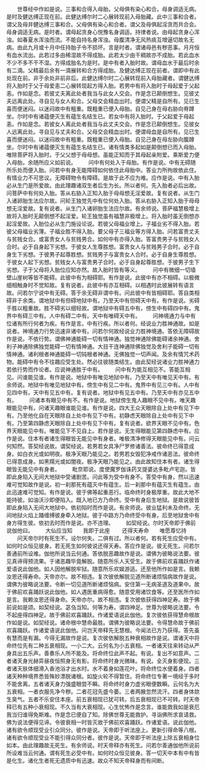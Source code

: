 <!-- { "loadSidebar": true } -->
　　世尊经中作如是说。三事和合得入母胎。父母俱有染心和合。母身调适无病。是时及健达缚正现在前。此健达缚尔时二心展转现前入母胎藏。此中三事和合者。谓父及母并健达缚三事和合。父母俱有染心和合者。谓父及母俱起淫贪而共合会。母身调适无病。是时者。谓母起贪身心悦豫名身调适。持律者说。由母起贪身心浑浊。如春夏水浑浊而流。不能自持名身浑浊。母腹清净无风热痰互增逼切故名无病。由此九月或十月中任持胎子令不损坏。言是时者。谓诸母邑有秽恶事。月月恒有血水流出。此若过多由稀湿故不得成胎。此若太少由干稠故亦不成胎。若此血水不少不多不干不湿。方得成胎名为是时。是中有者入胎时故。谓母血水于最后时余有二滴。父精最后余有一滴展转和合方得成胎。及健达缚正现在前者。谓即中有此处现在前。非于余处非前非后。此健达缚尔时二心展转现前入母胎藏者。谓健达缚将入胎时于父于母爱恚二心展转现起方得入胎。若男中有将入胎时于母起爱于父起恚。作如是念。若彼丈夫离此处者我当与此女人交会。作是念已颠倒想生。见彼丈夫远离此处。寻自见与女人和合。父母交会精血出时。便谓父精是自所有。见已生喜而便迷闷。以迷闷故中有粗重。既粗重已便入母胎。自见己身在母右胁向脊蹲坐。尔时中有诸蕴便灭生有蕴生名结生已。若女中有将入胎时。于父起爱于母起恚。作如是念。若彼女人离此处者我当与此丈夫交会。作是念已颠倒想生。见彼女人远离此处。寻自见与丈夫和合。父母交会精血出时。便谓母血是自所有。见已生喜而便迷闷。以迷闷故中有粗重。既粗重已便入母胎。自见己身在母左胁向腹蹲坐。尔时中有诸蕴便灭生有蕴生名结生已。诸有情类多起如是颠倒想已而入母胎。唯除菩萨将入胎时。于父父想于母母想。虽能正知而于其母起亲附爱。乘斯爱力便入母胎。余随所应义如前说。
　　问中有何处入于母胎。有作是说。中有无碍随所乐处而便入胎。问若中有身无能障碍如何依住此母胎中。答业力所拘故依此住。有情业力不可思议。无障碍物令有障碍。是故于此不应为难。应作是说。中有入胎必从生门是所爱故。由此理趣诸双生者后生为长。所以者何。先入胎者必后出故。问菩萨中有何处入胎。答从右胁入正知入胎于母母想无淫爱故。复有说者。从生门入诸卵胎生法应尔故。问轮王独觉先中有位何处入胎。答从右胁入正知入胎于母母想无淫爱故。复有说者。从生门入诸卵胎生法应尔故。有余师说。菩萨福慧极增上故将入胎时无颠倒想不起淫爱。轮王独觉虽有福慧非极增上。将入胎时虽无倒想亦起淫爱故。入胎位必从生门施设论说。若彼父母福业增上。子福业劣不得入胎。若彼父母福业劣薄。子福业胜不得入胎。要父母子三福业等方得入胎。问若富贵丈夫与贫贱女合。或富贵女人与贫贱男合。如何中有亦得入胎。答富贵男子与贫贱女人合时。必于自身起下劣想。于彼女人生尊胜想。富贵女人与贫贱男子合时。必于自身生下劣想。于彼男子起尊胜想。贫贱男子与富贵女人合时。必于自身生尊胜想。于彼女人起下劣想。贫贱女人与富贵男子合时。必于自身起尊胜想。于彼男子生下劣想。子于父母将入胎位应知亦然。故入胎时皆有等义。
　　问中有微细一切墙壁山崖树等皆不能碍。此彼中有为相碍耶。有作是说。此彼中有亦不相碍。以极微细相触身时不觉知故。复有说者。此彼中有亦互相碍。以相遇时此彼展转有语言故。问若尔宁说中有无碍。答于余无碍非谓中有。问此彼中有皆相碍耶。答自类相碍非于余类。谓地狱中有但碍地狱中有。乃至天中有但碍天中有。有作是说。劣碍于胜以粗重故。胜不碍劣以细轻故。谓地狱中有碍五中有。傍生中有碍四中有。鬼界中有碍三中有。人中有碍二中有。天中有唯碍天中有。
　　问神境通力与中有位诸有所行何者为疾。有作是言。中有行疾。所以者何。经说业力胜神通故。如是说者。神境通力行势迅速非诸中有。问若尔何故经说业力胜神境通。答依无障碍故作是说。不依行势。谓佛神通能碍一切有情神通。独觉神通除佛能碍诸余神通。舍利子神通除佛独觉能碍一切有情神通。大目干连神通除佛独觉及舍利子能碍一切有情神通。诸利根者神通能碍一切钝根者神通。无佛独觉一切声闻。及余有情咒术药物。能碍中有令不往趣应受生处。然必往彼随类结生。由此契经说诸业力胜神通力若依行势而作论者。应说神通胜于中有。
　　问中有为能互相见不。答能互相见。问谁能见谁。有作是说。地狱中有唯见地狱中有。乃至天中有唯见天中有。有余师说。地狱中有唯见地狱中有。傍生中有见二中有。鬼界中有见三中有。人中有见四中有。天中有见五中有。复有说者。地狱中有见五中有。乃至天中有亦见五中有。
　　问诸本有眼见中有不。有作是说。地狱傍生鬼人趣眼不见中有。唯天趣眼能见中有。问诸天趣眼谁能见谁。有作是说。四大王众天眼除自上处中有见下中有。乃至他化自在天眼除自上处中有见下中有。初静虑天眼除自上处中有见下中有。乃至第四静虑天眼除自上处中有见下中有。复有说者。欲界天眼不见中有。色界天眼能见中有。唯能见下不见自上。若作是说。无生得眼能见第四静虑中有。应作是说。住本有者诸生得眼皆无能见中有身者。唯极清净修得天眼能见中有。问云何知然。答契经说故。谓契经说。若男若女具净尸罗修诸善法。彼命终已得意成身。如白衣光或如明夜。极净天眼乃能见之。若男若女毁犯净戒作诸恶法。彼命终已得意成身。如黑羺光或如闇夜。极净天眼乃能见之。由此故知住本有者。诸生得眼皆无能见中有身者。
　　毗奈耶说。度使魔罗伽诛药叉提婆达多毗卢宅迦。皆即此身陷入无间大地狱中受诸剧苦。问此等为受中有身不。答受中有身。然以迅速难可觉知故作是说。初一刹那死有蕴灭中有蕴生。后一刹那中有蕴灭生有蕴生。由此迅速难可觉知。有作是说。彼于佛等起重恶行。临命终时身极厚重。故此大地不能持彼。如油沃沙即便陷入。既入地已方乃命终。受中有身后生地狱。是故说彼皆即此身陷入无间大地狱中。依初陷时而作是说。有余师说。彼业猛利未及命终。无间地狱火焰上踊缠缚彼身牵入地狱。彼于中路方乃命终受中有身。后至地狱舍中有身方得生彼。依初去时而作是说。亦不违理。
　　如契经说。尔时天帝即于佛前说伽他曰。
　　大仙应当知　　我即于此座
　　还得天寿命　　唯愿尊忆持
　　问天帝尔时有死生不。设尔何失。二俱有过。所以者何。若有死生应受中有。如何时众恒见彼身。若无死生如何彼说还得天寿。答应作是说。彼无死生。问若尔善通前所设难。伽他所说当云何通。答依脱恶趣故作是说。谓佛为彼略说法要。彼见真谛得预流果。于诸恶趣毕竟解脱。随意所乐人天受生。故于佛前欢喜踊跃作诸爱语说此伽他。如人因他解脱牢狱。随意所乐欢娱游适。还至他所作如是言。我赖汝恩还得寿命。天帝亦尔。故不相违。复次彼依解脱见道所断诸烦恼病故作是说。谓佛为彼略说法要。令断一切见道所断诸烦恼病。安住第一无病圣道及道果中。故于佛前欢喜踊跃说此伽他。如人遇医重病得愈。随意受用诸饮食等。还至医所作如是言。我赖汝恩还得身命。天帝亦尔。故不相违。复次彼依获得四神足寿。故于佛前说如是颂。如契经说。苾刍当知。何等为寿。谓四神足。世尊为彼略说法要。令不起座得四神足。故于佛前欢喜踊跃。作诸爱语说此伽他。复次彼依获得慧命根故作如是说。如契经说。诸命根中慧命最胜。谓佛为彼略说法要。令得慧命故于佛前欢喜踊跃。作诸爱语说此伽他。问岂天帝释先无慧根。今闻法已方乃获得。答先虽有慧而是有漏。今得无漏故作是说。复次彼依解脱五种衰相故作是说。谓诸天中将命终位先有二种五衰相现。一小二大。云何名为小五衰相。一者诸天往来转动从严身具出五乐声。善奏乐人所不能及。将命终位此声不起。有说。复出不如意声。二者诸天身光赫弈昼夜恒照身无有影。将命终时身光微昧。有说。全灭身影便现。三者诸天肤体细滑入香池浴才出水时。水不着身如莲花叶。将命终位水便着身。四者诸天种种境界悉皆殊妙漂脱诸根。如旋火轮不得暂住。将命终位专著一境经于多时不能舍离。五者诸天身力强盛眼尝不瞬。将命终时身力虚劣眼便数瞬。云何名为大五衰相。一者衣服先净今秽。二者花冠先盛今萎。三者两腋忽然流汗。四者身体欻生臭气。五者不乐安住本座。前五衰相现已犹可转。后五衰相现已不可转。时天帝释已有五种小衰相现。不久当有大衰相现。心生忧怖作是念言。谁能救我如是衰厄我当归谁得免斯难。作是念已便自了知。除佛世尊无能救护。寻诣佛所求哀请救。佛为说法便得见谛。令彼衰相一时皆灭故于佛前欢喜踊跃。作诸爱语。说此伽他。诸有欲令顺现受业引众同分。彼作是说。天帝即于听法座上。更新引得命等八根。诸有欲令顺现受业不能引得众同分者。彼作是说。天帝即于听法座上除五衰相身位如本。由此理趣故无死生。有余师说。时天帝释亦有死生。问若尔善通伽他所说前所设难当云何通。谓有死生必受中有。如何时众恒见彼身。答一切天中本有中有皆是化生。诸化生者死无遗质中有迅速。故众不知天帝释身而有间断。
